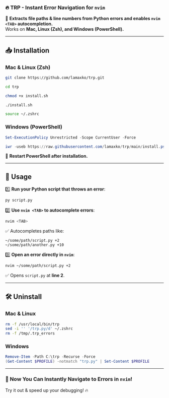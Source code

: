 ### **🔥 TRP - Instant Error Navigation for `nvim`**  

🚀 **Extracts file paths & line numbers from Python errors and enables `nvim <TAB>` autocompletion.**  
Works on **Mac, Linux (Zsh), and Windows (PowerShell).**

---

## **📥 Installation**
### **Mac & Linux (Zsh)**
```sh
git clone https://github.com/lamaxko/trp.git
```
```sh
cd trp
```
```sh
chmod +x install.sh
```
```sh
./install.sh
```
```sh
source ~/.zshrc
```

### **Windows (PowerShell)**
```powershell
Set-ExecutionPolicy Unrestricted -Scope CurrentUser -Force
```
```powershell
iwr -useb https://raw.githubusercontent.com/lamaxko/trp/main/install.ps1 | iex
```
🔄 **Restart PowerShell after installation.**

---

## **🚀 Usage**
1️⃣ **Run your Python script that throws an error**:
   ```sh
   py script.py
   ```

2️⃣ **Use `nvim <TAB>` to autocomplete errors**:
   ```sh
   nvim <TAB>
   ```
   ✅ Autocompletes paths like:
   ```
   ~/some/path/script.py +2
   ~/some/path/another.py +10
   ```

3️⃣ **Open an error directly in `nvim`**:
   ```sh
   nvim ~/some/path/script.py +2
   ```
   ✅ Opens `script.py` at **line 2**.

---

## **🛠️ Uninstall**
### **Mac & Linux**
```sh
rm -f /usr/local/bin/trp
sed -i '' '/trp.py/d' ~/.zshrc
rm -f /tmp/.trp_errors
```

### **Windows**
```powershell
Remove-Item -Path C:\trp -Recurse -Force
(Get-Content $PROFILE) -notmatch "trp.py" | Set-Content $PROFILE
```

---

### **🚀 Now You Can Instantly Navigate to Errors in `nvim`!**  
Try it out & speed up your debugging! 🔥

